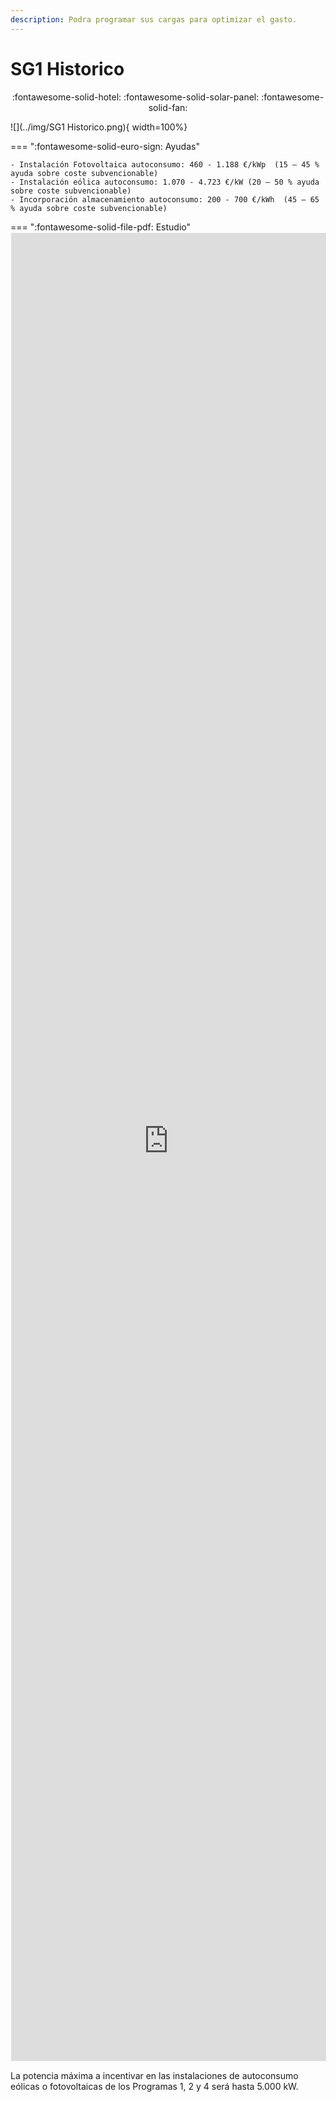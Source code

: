 ```yaml
---
description: Podra programar sus cargas para optimizar el gasto. 
---
```


# SG1 Historico
<center> 
:fontawesome-solid-hotel: :fontawesome-solid-solar-panel: :fontawesome-solid-fan:
 </center>

![](../img/SG1 Historico.png){ width=100%}

=== ":fontawesome-solid-euro-sign: Ayudas"

    - Instalación Fotovoltaica autoconsumo: 460 - 1.188 €/kWp  (15 – 45 % ayuda sobre coste subvencionable)
    - Instalación eólica autoconsumo: 1.070 - 4.723 €/kW (20 – 50 % ayuda sobre coste subvencionable)
    - Incorporación almacenamiento autoconsumo: 200 - 700 €/kWh  (45 – 65 % ayuda sobre coste subvencionable)


=== ":fontawesome-solid-file-pdf: Estudio"
    <iframe allowfullscreen="true" 
    src="https://formulario-yzohicfcma-ew.a.run.app/Autoconsumo_Sector_Servicios" 
    width="100%" height="75%" style="border: 1px solid #fff; max-width: 1200px; min-height: 2500px" > </iframe>
    <div class="loader"></div>


​La potencia máxima a incentivar en las instalaciones de autoconsumo eólicas o fotovoltaicas de los Programas 1, 2 y 4 será hasta 5.000 kW.

